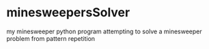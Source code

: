 # minesweepersSolver
 my minesweeper python program attempting to solve a minesweeper problem from pattern repetition
